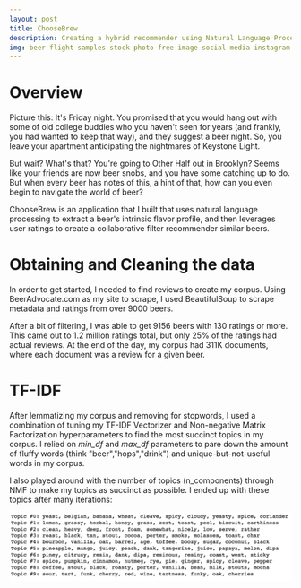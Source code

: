 ```yaml
---
layout: post
title: ChooseBrew
description: Creating a hybrid recommender using Natural Language Processing and user reviews
img: beer-flight-samples-stock-photo-free-image-social-media-instagram.jpg
---
```


# Overview
Picture this: It's Friday night. You promised that you would hang out with some of old college buddies who you haven't seen for years (and frankly, you had wanted to keep that way), and they suggest a beer night. So, you leave your apartment anticipating the nightmares of Keystone Light.  

But wait? What's that? You're going to Other Half out in Brooklyn? Seems like your friends are now beer snobs, and you have some catching up to do. But when every beer has notes of this, a hint of that, how can you even begin to navigate the world of beer?

ChooseBrew is an application that I built that uses natural language processing to extract a beer's intrinsic flavor profile, and then leverages user ratings to create a collaborative filter recommender similar beers.

# Obtaining and Cleaning the data

In order to get started, I needed to find reviews to create my corpus. Using BeerAdvocate.com as my site to scrape, I used BeautifulSoup to scrape metadata and ratings from over 9000 beers.  

After a bit of filtering, I was able to get 9156 beers with 130 ratings or more. This came out to 1.2 million ratings total, but only 25% of the ratings had actual reviews. At the end of the day, my corpus had 311K documents, where each document was a review for a given beer.

# TF-IDF
After lemmatizing my corpus and removing for stopwords, I used a combination of tuning my TF-IDF Vectorizer and Non-negative Matrix Factorization hyperparameters to find the most succinct topics in my corpus. I relied on *min_df* and *max_df* parameters to pare down the amount of fluffy words (think "beer","hops","drink") and unique-but-not-useful words in my corpus. 


I also played around with the number of topics (n_components) through NMF to make my topics as succinct as possible. I ended up with these topics after many iterations:

![flavor profiles](/assets/img/flavors.png)